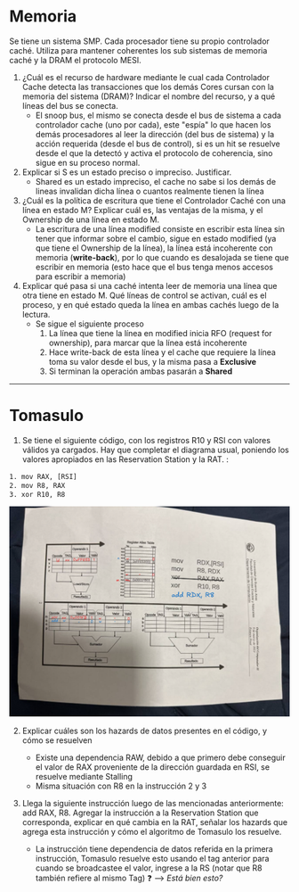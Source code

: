
# Memoria
Se tiene un sistema SMP. Cada procesador tiene su propio controlador caché. Utiliza para mantener coherentes los sub sistemas de memoria caché y la DRAM el protocolo MESI.
1) ¿Cuál es el recurso de hardware mediante le cual cada Controlador Cache detecta las transacciones que los demás Cores cursan con la memoria del sistema (DRAM)? Indicar el nombre del recurso, y a qué líneas del bus se conecta.
	- El snoop bus, el mismo se conecta desde el bus de sistema a cada controlador cache (uno por cada), este "espía" lo que hacen los demás procesadores al leer la dirección (del bus de sistema) y la acción requerida (desde el bus de control), si es un hit se resuelve desde el que la detectó y activa el protocolo de coherencia, sino sigue en su proceso normal.
2) Explicar si S es un estado preciso o impreciso. Justificar.
	- Shared es un estado impreciso, el cache no sabe si los demás de lineas invalidan dicha línea o cuantos realmente tienen la línea
3) ¿Cuál es la política de escritura que tiene el Controlador Caché con una línea en estado M? Explicar cuál es, las ventajas de la misma, y el Ownership de una línea en estado M.
	- La escritura de una línea modified consiste en escribir esta línea sin tener que informar sobre el cambio, sigue en estado modified (ya que tiene el Ownership de la línea), la línea está incoherente con memoria (**write-back**), por lo que cuando es desalojada se tiene que escribir en memoria (esto hace que el bus tenga menos accesos para escribir a memoria)
4) Explicar qué pasa si una caché intenta leer de memoria una línea que otra tiene en estado M. Qué líneas de control se activan, cuál es el proceso, y en qué estado queda la línea en ambas cachés luego de la lectura.
	- Se sigue el siguiente proceso
		1. La línea que tiene la línea en modified inicia RFO (request for ownership), para marcar que la línea está incoherente
		2. Hace write-back de esta línea y el cache que requiere la línea toma su valor desde el bus, y la misma pasa a **Exclusive**
		3. Si terminan la operación ambas pasarán a **Shared**
---
# Tomasulo
1) Se tiene el siguiente código, con los registros R10 y RSI con valores válidos ya cargados. Hay que completar el diagrama usual, poniendo los valores apropiados en las Reservation Station y la RAT. :
```
1. mov RAX, [RSI]
2. mov R8, RAX
3. xor R10, R8
```

![](adjuntos/tomasulo_solucion_28_02.png)

2) Explicar cuáles son los hazards de datos presentes en el código, y cómo se resuelven
	- Existe una dependencia RAW, debido a que primero debe conseguir el valor de RAX proveniente de la dirección guardada en RSI, se resuelve mediante Stalling
	- Misma situación con R8 en la instrucción 2 y 3

3) Llega la siguiente instrucción luego de las mencionadas anteriormente: add RAX, R8. Agregar la instrucción a la Reservation Station que corresponda, explicar en qué cambia en la RAT, señalar los hazards que agrega esta instrucción y cómo el algoritmo de Tomasulo los resuelve.
	- La instrucción tiene dependencia de datos referida en la primera instrucción, Tomasulo resuelve esto usando el tag anterior para cuando se broadcastee el valor, ingrese a la RS (notar que R8 también refiere al mismo Tag) ❓ --> *Está bien esto?*